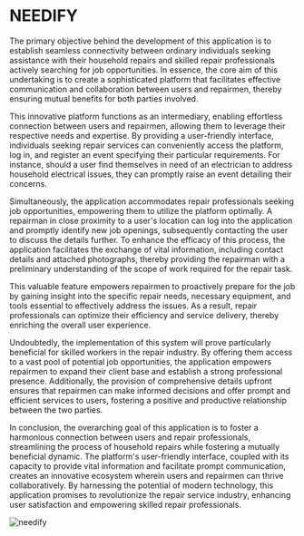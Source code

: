 # NEEDIFY

The primary objective behind the development of this application is to establish seamless connectivity between ordinary individuals seeking assistance with their household repairs and skilled repair professionals actively searching for job opportunities. In essence, the core aim of this undertaking is to create a sophisticated platform that facilitates effective communication and collaboration between users and repairmen, thereby ensuring mutual benefits for both parties involved.

This innovative platform functions as an intermediary, enabling effortless connection between users and repairmen, allowing them to leverage their respective needs and expertise. By providing a user-friendly interface, individuals seeking repair services can conveniently access the platform, log in, and register an event specifying their particular requirements. For instance, should a user find themselves in need of an electrician to address household electrical issues, they can promptly raise an event detailing their concerns.

Simultaneously, the application accommodates repair professionals seeking job opportunities, empowering them to utilize the platform optimally. A repairman in close proximity to a user's location can log into the application and promptly identify new job openings, subsequently contacting the user to discuss the details further. To enhance the efficacy of this process, the application facilitates the exchange of vital information, including contact details and attached photographs, thereby providing the repairman with a preliminary understanding of the scope of work required for the repair task.

This valuable feature empowers repairmen to proactively prepare for the job by gaining insight into the specific repair needs, necessary equipment, and tools essential to effectively address the issues. As a result, repair professionals can optimize their efficiency and service delivery, thereby enriching the overall user experience.

Undoubtedly, the implementation of this system will prove particularly beneficial for skilled workers in the repair industry. By offering them access to a vast pool of potential job opportunities, the application empowers repairmen to expand their client base and establish a strong professional presence. Additionally, the provision of comprehensive details upfront ensures that repairmen can make informed decisions and offer prompt and efficient services to users, fostering a positive and productive relationship between the two parties.

In conclusion, the overarching goal of this application is to foster a harmonious connection between users and repair professionals, streamlining the process of household repairs while fostering a mutually beneficial dynamic. The platform's user-friendly interface, coupled with its capacity to provide vital information and facilitate prompt communication, creates an innovative ecosystem wherein users and repairmen can thrive collaboratively. By harnessing the potential of modern technology, this application promises to revolutionize the repair service industry, enhancing user satisfaction and empowering skilled repair professionals.


![needify](https://github.com/shubham-afk/NEEDIFY/assets/60767112/1e2b6216-7948-4de4-a7ed-e6aadeb19ab1)
